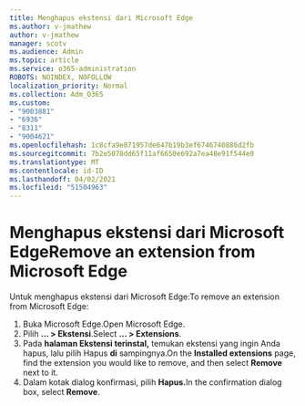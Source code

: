 ```yaml
---
title: Menghapus ekstensi dari Microsoft Edge
ms.author: v-jmathew
author: v-jmathew
manager: scotv
ms.audience: Admin
ms.topic: article
ms.service: o365-administration
ROBOTS: NOINDEX, NOFOLLOW
localization_priority: Normal
ms.collection: Adm_O365
ms.custom:
- "9003881"
- "6936"
- "8311"
- "9004621"
ms.openlocfilehash: 1c8cfa9e871957de647b19b3ef6746740886d2fb
ms.sourcegitcommit: 7b2e5078dd65f11af6650e692a7ea48e91f544e0
ms.translationtype: MT
ms.contentlocale: id-ID
ms.lasthandoff: 04/02/2021
ms.locfileid: "51504963"
---
```

# <a name="remove-an-extension-from-microsoft-edge"></a><span data-ttu-id="f7405-102">Menghapus ekstensi dari Microsoft Edge</span><span class="sxs-lookup"><span data-stu-id="f7405-102">Remove an extension from Microsoft Edge</span></span>

<span data-ttu-id="f7405-103">Untuk menghapus ekstensi dari Microsoft Edge:</span><span class="sxs-lookup"><span data-stu-id="f7405-103">To remove an extension from Microsoft Edge:</span></span>

1. <span data-ttu-id="f7405-104">Buka Microsoft Edge.</span><span class="sxs-lookup"><span data-stu-id="f7405-104">Open Microsoft Edge.</span></span>
2. <span data-ttu-id="f7405-105">Pilih **... > Ekstensi**.</span><span class="sxs-lookup"><span data-stu-id="f7405-105">Select **... > Extensions**.</span></span>
3. <span data-ttu-id="f7405-106">Pada **halaman Ekstensi terinstal,** temukan ekstensi yang ingin Anda hapus, lalu pilih Hapus **di** sampingnya.</span><span class="sxs-lookup"><span data-stu-id="f7405-106">On the **Installed extensions** page, find the extension you would like to remove, and then select **Remove** next to it.</span></span>
4. <span data-ttu-id="f7405-107">Dalam kotak dialog konfirmasi, pilih **Hapus.**</span><span class="sxs-lookup"><span data-stu-id="f7405-107">In the confirmation dialog box, select **Remove**.</span></span>
